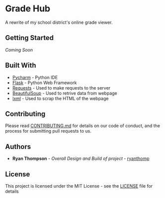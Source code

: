 # Grade Hub

A rewrite of my school district's online grade viewer.

## Getting Started

*Coming Soon*

## Built With

* [Pycharm](https://www.jetbrains.com/pycharm/) - Python IDE
* [Flask](http://flask.pocoo.org/docs/0.12/) - Python Web Framework 
* [Requests](http://docs.python-requests.org/en/master/) - Used to make requests to the server
* [BeautifulSoup](https://www.crummy.com/software/BeautifulSoup/) - Used to retrive data from webpage
* [lxml](http://lxml.de/) - Used to scrap the HTML of the webpage

## Contributing

Please read [CONTRIBUTING.md](https://gist.github.com/PurpleBooth/b24679402957c63ec426) for details on our code of conduct, and the process for submitting pull requests to us.

## Authors

* **Ryan Thompson** - *Overall Design and Build of project* - [ryanthomp](https://github.com/ryanthomp)

## License

This project is licensed under the MIT License - see the [LICENSE](LICENSE) file for details
